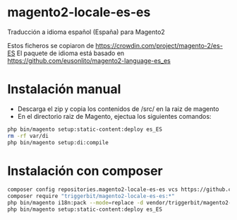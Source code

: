 # magento2-locale-es-es

Traducción a idioma español (España) para Magento2

Estos ficheros se copiaron de https://crowdin.com/project/magento-2/es-ES
El paquete de idioma está basado en https://github.com/eusonlito/magento2-language-es_es

# Instalación manual
 - Descarga el zip y copia los contenidos de /src/ en la raiz de magento
 - En el directorio raiz de Magento, ejectua los siguientes comandos:
```bash
php bin/magento setup:static-content:deploy es_ES
rm -rf var/di
php bin/magento setup:di:compile
```

# Instalación con composer
```bash
composer config repositories.magento2-locale-es-es vcs https://github.com/triggerbit/magento2-locale-es-es
composer require "triggerbit/magento2-locale-es-es:*"
php bin/magento i18n:pack --mode=replace -d vendor/triggerbit/magento2-locale-es-es/es_ES.csv . es_ES
php bin/magento setup:static-content:deploy es_ES
```